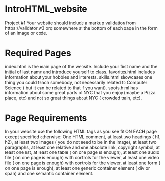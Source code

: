 # IntroHTML_website
Project #1 
Your website should include a markup validation from https://validator.w3.org somewhere at the bottom of each page in the form of an image or code. 

# Required Pages
index.html  is the main page of the website. Include your first name and the initial of last name and introduce yourself to class. 
favorites.html includes information about your hobbies and interests.
skills.html showcases one thing you could teach somebody, not necessarily related to Computer Science ( but it can be related to that if you want). 
spots.html has information about some great parts of NYC that you enjoy (maybe a Pizza place, etc) and not so great things about NYC ( crowded train, etc). 

# Page Requirements
In your website use the following HTML tags as you see fit ON EACH page except specified otherwise:
One HTML comment,
at least two headings ( h1, h2),
at least two images ( you do not need to be in the image),
at least two paragraphs,
at least one relative and one absolute link,
copyright symbol,
at least one list,
at least one table ( on one page is enough),
at least one audio file ( on one page is enough) with controls for the viewer,
at least one video file ( on one page is enough) with controls for the viewer,
at least one form ( on one page is enough),
at least one generic container  element ( div or span) and one semantic container element.

